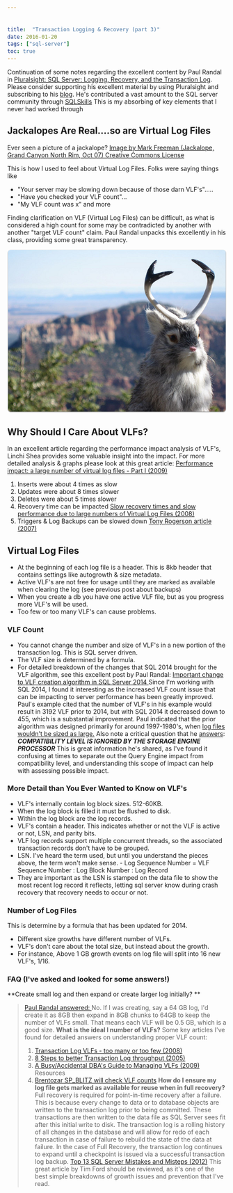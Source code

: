 ```yaml
---


title:  "Transaction Logging & Recovery (part 3)"
date: 2016-01-20
tags: ["sql-server"]
toc: true
---
```


Continuation of some notes regarding the excellent content by Paul Randal in [Pluralsight: SQL Server: Logging, Recovery, and the Transaction Log](http://www.pluralsight.com/courses/sqlserver-logging).
Please consider supporting his excellent material by using Pluralsight and subscribing to his [blog](http://www.sqlskills.com/blogs/paul/). He's contributed a vast amount to the SQL server community through [SQLSkills](https://www.sqlskills.com/sql-server-resources/) This is my absorbing of key elements that I never had worked through

## Jackalopes Are Real....so are Virtual Log Files

Ever seen a picture of a jackalope?
[Image by Mark Freeman (Jackalope, Grand Canyon North Rim, Oct 07) Creative Commons License](https://www.flickr.com/photos/46357488@N00/1778904004)

This is how I used to feel about Virtual Log Files. Folks were saying things like

*   "Your server may be slowing down because of those darn VLF's".....
*   "Have you checked your VLF count"...
*   "My VLF count was x" and more

Finding clarification on VLF (Virtual Log Files) can be difficult, as what is considered a high count for some may be contradicted by another with another "target VLF count" claim.
Paul Randal unpacks this excellently in his class, providing some great transparency.

![jackalopes-are-real-so-are-virtual-log-files_ibbrwc](/assets/img/jackalopes-are-real-so-are-virtual-log-files_ibbrwc.png)

## Why Should I Care About VLFs?

In an excellent article regarding the performance impact analysis of VLF's, Linchi Shea provides some valuable insight into the impact.
For more detailed analysis & graphs please look at this great article:
[Performance impact: a large number of virtual log files - Part I (2009)](http://sqlblog.com/blogs/linchi_shea/archive/2009/02/09/performance-impact-a-large-number-of-virtual-log-files-part-i.aspx)

1.  Inserts were about 4 times as slow
2.  Updates were about 8 times slower
3.  Deletes were about 5 times slower
4.  Recovery time can be impacted [Slow recovery times and slow performance due to large numbers of Virtual Log Files (2008)](http://blogs.msdn.com/b/grahamk/archive/2008/05/16/slow-recovery-times-and-slow-performance-due-to-large-numbers-of-virtual-log-files.aspx)
5.  Triggers & Log Backups can be slowed down [Tony Rogerson article (2007)](http://sqlblogcasts.com/blogs/tonyrogerson/archive/2007/07/25/sql-2000-yes-lots-of-vlf-s-are-bad-improve-the-performance-of-your-triggers-and-log-backups-on-2000.aspx)

## Virtual Log Files

*   At the beginning of each log file is a header. This is 8kb header that contains settings like autogrowth & size metadata.
*   Active VLF's are not free for usage until they are marked as available when clearing the log (see previous post about backups)
*   When you create a db you have one active VLF file, but as you progress more VLF's will be used.
*   Too few or too many VLF's can cause problems.

### VLF Count

*   You cannot change the number and size of VLF's in a new portion of the transaction log. This is SQL server driven.
*   The VLF size is determined by a formula.
*   For detailed breakdown of the changes that SQL 2014 brought for the VLF algorithm, see this excellent post by Paul Randal: [Important change to VLF creation algorithm in SQL Server 2014 ](http://www.sqlskills.com/blogs/paul/important-change-vlf-creation-algorithm-sql-server-2014/)
Since I'm working with SQL 2014, I found it interesting as the increased VLF count issue that can be impacting to server performance has been greatly improved. Paul's example cited that the number of VLF's in his example would result in 3192 VLF prior to 2014, but with SQL 2014 it decreased down to 455, which is a substantial improvement. Paul indicated that the prior algorithm was designed primarily for around 1997-1980's, when [log files wouldn't be sized as large.](http://www.sqlskills.com/blogs/paul/important-change-vlf-creation-algorithm-sql-server-2014/#comment-643223)
Also note a critical question that he [answers](http://www.sqlskills.com/blogs/paul/important-change-vlf-creation-algorithm-sql-server-2014/): **_COMPATIBILITY LEVEL IS IGNORED BY THE STORAGE ENGINE PROCESSOR_**
This is great information he's shared, as I've found it confusing at times to separate out the Query Engine impact from compatibility level, and understanding this scope of impact can help with assessing possible impact.

### More Detail than You Ever Wanted to Know on VLF's

*   VLF's internally contain log block sizes. 512-60KB.
*   When the log block is filled it must be flushed to disk.
*   Within the log block are the log records.
*   VLF's contain a header. This indicates whether or not the VLF is active or not, LSN, and parity bits.
*   VLF log records support multiple concurrent threads, so the associated transaction records don't have to be grouped.
*   LSN. I've heard the term used, but until you understand the pieces above, the term won't make sense. - Log Sequence Number = VLF Sequence Number : Log Block Number : Log Record
*   They are important as the LSN is stamped on the data file to show the most recent log record it reflects, letting sql server know during crash recovery that recovery needs to occur or not.

### Number of Log Files

This is determine by a formula that has been updated for 2014.

*   Different size growths have different number of VLFs.
*   VLF's don't care about the total size, but instead about the growth.
*   For instance, Above 1 GB growth events on log file will split into 16 new VLF's, 1/16.

### FAQ (I've asked and looked for some answers!)

**Create small log and then expand or create larger log initially? **

> [Paul Randal answered: ](http://www.sqlskills.com/blogs/paul/important-change-vlf-creation-algorithm-sql-server-2014/#comment-811320) No. If I was creating, say a 64 GB log, I'd create it as 8GB then expand in 8GB chunks to 64GB to keep the number of VLFs small. That means each VLF will be 0.5 GB, which is a good size.
> **What is the ideal l number of VLFs?**
> Some key articles I've found for detailed answers on understanding proper VLF count:
>
> 1.  [Transaction Log VLFs - too many or too few (2008)](http://www.sqlskills.com/blogs/kimberly/transaction-log-vlfs-too-many-or-too-few/)
> 2.  [8 Steps to better Transaction Log throughput (2005)](http://www.sqlskills.com/blogs/kimberly/8-steps-to-better-transaction-log-throughput/)
> 3.  [A Busy/Accidental DBA's Guide to Managing VLFs (2009)](http://adventuresinsql.com/2009/12/a-busyaccidental-dbas-guide-to-managing-vlfs/)
> Resources
> 4.  [Brentozar SP_BLITZ will check VLF counts](http://www.brentozar.com/blitz/high-virtual-log-file-vlf-count/)
> **How do I ensure my log file gets marked as available for reuse when in full recovery?**
> Full recovery is required for point-in-time recovery after a failure. This is because every change to data or to database objects are written to the transaction log prior to being committed. These transactions are then written to the data file as SQL Server sees fit after this initial write to disk. The transaction log is a rolling history of all changes in the database and will allow for redo of each transaction in case of failure to rebuild the state of the data at failure. In the case of Full Recovery, the transaction log continues to expand until a checkpoint is issued via a successful transaction log backup. [Top 13 SQL Server Mistakes and Misteps (2012)](http://thesqlagentman.com/2012/03/top-13-sql-server-mistakes-and-missteps-10-default-database-autogrowth-settings/) This great article by Tim Ford should be reviewed, as it's one of the best simple breakdowns of growth issues and prevention that I've read.
